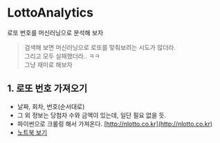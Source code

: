 # LottoAnalytics

로또 번호를 머신러닝으로 분석해 보자

> 검색해 보면 머신러닝으로 로또를 맞춰보려는 시도가 많더라.<br/>
> 그리고 모두 실패했더라.. ㅋㅋ<br/>
> 그냥 재미로 해보자<br/>

## 1. 로또 번호 가져오기
- 날짜, 회차, 번호(순서대로)
- 그 외 정보는 당첨자 수와 금액이 있는데, 일단 필요 없을 듯.
- 파이썬으로 크롤링 해서 가져온다. [http://nlotto.co.kr](http://nlotto.co.kr)
- [노트북 보기](1.Crawling.md)
